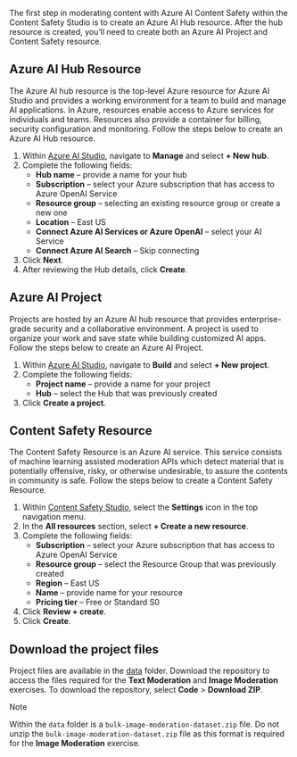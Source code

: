 The first step in moderating content with Azure AI Content Safety within the Content Safety Studio is to create an Azure AI Hub resource. After the hub resource is created, you’ll need to create both an Azure AI Project and Content Safety resource.

## Azure AI Hub Resource

The Azure AI hub resource is the top-level Azure resource for Azure AI Studio and provides a working environment for a team to build and manage AI applications. In Azure, resources enable access to Azure services for individuals and teams. Resources also provide a container for billing, security configuration and monitoring. Follow the steps below to create an Azure AI Hub resource.

1. Within [Azure AI Studio](https://ai.azure.com/), navigate to **Manage** and select **+ New hub**.
1. Complete the following fields:
   - **Hub name** – provide a name for your hub
   - **Subscription** – select your Azure subscription that has access to Azure OpenAI Service
   - **Resource group** – selecting an existing resource group or create a new one
   - **Location** – East US
   - **Connect Azure AI Services or Azure OpenAI** – select your AI Service
   - **Connect Azure AI Search** – Skip connecting
1. Click **Next**.
1. After reviewing the Hub details, click **Create**.

## Azure AI Project

Projects are hosted by an Azure AI hub resource that provides enterprise-grade security and a collaborative environment. A project is used to organize your work and save state while building customized AI apps. Follow the steps below to create an Azure AI Project.

1. Within [Azure AI Studio](https://ai.azure.com/), navigate to **Build** and select **+ New project**.
1. Complete the following fields:
   - **Project name** – provide a name for your project
   - **Hub** – select the Hub that was previously created
1. Click **Create a project**.

## Content Safety Resource

The Content Safety Resource is an Azure AI service. This service consists of machine learning assisted moderation APIs which detect material that is potentially offensive, risky, or otherwise undesirable, to assure the contents in community is safe. Follow the steps below to create a Content Safety Resource.

1. Within [Content Safety Studio](https://contentsafety.cognitive.azure.com/), select the **Settings** icon in the top navigation menu.
1. In the **All resources** section, select **+ Create a new resource**.
1. Complete the following fields:
   - **Subscription** – select your Azure subscription that has access to Azure OpenAI Service
   - **Resource group** – select the Resource Group that was previously created
   - **Region** – East US
   - **Name** – provide name for your resource
   - **Pricing tier** – Free or Standard S0
1. Click **Review + create**.
1. Click **Create**.

## Download the project files

Project files are available in the [data](https://github.com/Azure-Samples/aacs-workshops/) folder. Download the repository to access the files required for the **Text Moderation** and **Image Moderation** exercises. To download the repository, select **Code** >
**Download ZIP**.

> [!NOTE]
> Within the `data` folder is a `bulk-image-moderation-dataset.zip` file. Do not unzip the `bulk-image-moderation-dataset.zip` file as this format is required for the **Image Moderation** exercise.